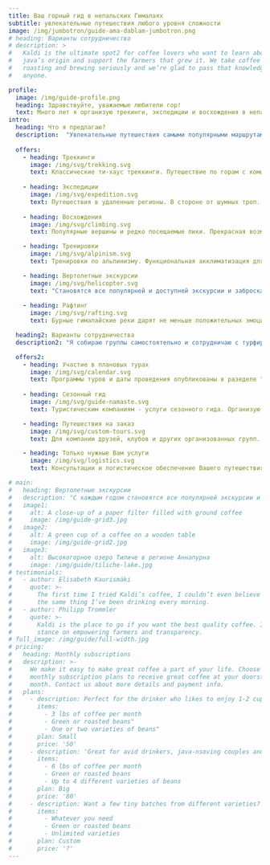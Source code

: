 ```yaml
---
title: Ваш горный гид в непальских Гималаях
subtitle: увлекательные путешествия любого уровня сложности
image: /img/jumbotron/guide-ama-dablam-jumbotron.png
# heading: Варианты сотрудничества
# description: >
#   Kaldi is the ultimate spot2 for coffee lovers who want to learn about their
#   java’s origin and support the farmers that grew it. We take coffee production,
#   roasting and brewing seriously and we’re glad to pass that knowledge to
#   anyone.

profile:
  image: /img/guide-profile.png
  heading: Здравствуйте, уважаемые любители гор!
  text: Много лет я организую трекинги, экспедиции и восхождения в непальских Гималаях. Если Вы ищете надежного и опытного гида, с удовольствием помогу организовать Ваше путешествие и приглашаю к участию в авторских турах.
intro:
  heading: Что я предлагаю?
  description:  "Увлекательные путешествия самыми популярными маршрутами, экспедиции нехожеными тропами и альпинистские восхождения в непальских Гималаях."
    
  offers:
    - heading: Треккинги
      image: /img/svg/trekking.svg
      text: Классические ти-хаус треккинги. Путешествие по горам с комфортом. Проходят в зонах с развитой туристической инфраструктурой. Ночевки и питание в гостевых домиках.
          
    - heading: Экспедиции
      image: /img/svg/expedition.svg
      text: Путешествия в удаленные регионы. В стороне от шумных троп. Часть пути обязательно проходится автономно, с палатками и кухней.
    
    - heading: Восхождения
      image: /img/svg/climbing.svg
      text: Популярные вершины и редко посещаемые пики. Прекрасная возможность приобщиться к альпинизму в больших горах - совершить восхождение на шеститысячник в Непале.

    - heading: Тренировки
      image: /img/svg/alpinism.svg
      text: Тренировки по альпинизму. Функциональная акклиматизация для высотных восхождений. На естественном рельефе, в горах, с видами на Эверест и другие Гималаи. 

    - heading: Вертолетные экскурсии
      image: /img/svg/helicopter.svg
      text: "Становятся все популярней и доступней экскурсии и заброска на вертолете. Среди наиболее востребованных направлений: базовый лагерь Аннапурны, базовый лагерь Эвереста."
          
    - heading: Рафтинг
      image: /img/svg/rafting.svg
      text: Бурные гималайские реки дарят не меньше положительных эмоций чем заснеженные вершины. Сплав может быть самостоятельным многодневным туром или частью комбинированного путешествия.

  heading2: Варианты сотрудничества
  description2: "Я собираю группы самостоятельно и сотрудничаю с турфирмами в качестве сезонного гида. Из практики, наиболее востребованны следующие варианты:"

  offers2:
    - heading: Участие в плановых турах
      image: /img/svg/calendar.svg
      text: Программы туров и даты проведения опубликованы в разеделе "Туры". Выбирайте путешествие по вкусу и присоединяйтесь.
 
    - heading: Сезонный гид
      image: /img/svg/guide-namaste.svg
      text: Туристическим компаниям - услуги сезонного гида. Организую логистику под ключ или работаю с Вашим оператором в Непале.

    - heading: Путешествия на заказ
      image: /img/svg/custom-tours.svg
      text: Для компании друзей, клубов и других организованных групп. Любого уровня сложности. На особых условиях.

    - heading: Только нужные Вам услуги
      image: /img/svg/logistics.svg
      text: Консультации и логистическое обеспечение Вашего путешествия. Треккинги, экспедиции, восхождения. Только нужные Вам услуги.

# main:
#   heading: Вертолетные экскурсии
#   description: "С каждым годом становятся все популярней экскурсии и заброска на вертолете. Среди наиболее востребованных направлений: базовый лагерь Аннапурны, базовый лагерь Эвереста."
#   image1:
#     alt: A close-up of a paper filter filled with ground coffee
#     image: /img/guide-grid3.jpg
#   image2:
#     alt: A green cup of a coffee on a wooden table
#     image: /img/guide-grid2.jpg
#   image3:
#     alt: Высокогорное озеро Тиличе в регионе Аннапурна
#     image: /img/guide/tiliche-lake.jpg
# testimonials:
#   - author: Elisabeth Kaurismäki
#     quote: >-
#       The first time I tried Kaldi’s coffee, I couldn’t even believe that was
#       the same thing I’ve been drinking every morning.
#   - author: Philipp Trommler
#     quote: >-
#       Kaldi is the place to go if you want the best quality coffee. I love their
#       stance on empowering farmers and transparency.
# full_image: /img/guide/full-width.jpg
# pricing:
#   heading: Monthly subscriptions
#   description: >-
#     We make it easy to make great coffee a part of your life. Choose one of our
#     monthly subscription plans to receive great coffee at your doorstep each
#     month. Contact us about more details and payment info.
#   plans:
#     - description: Perfect for the drinker who likes to enjoy 1-2 cups per day.
#       items:
#         - 3 lbs of coffee per month
#         - Green or roasted beans"
#         - One or two varieties of beans"
#       plan: Small
#       price: '50'
#     - description: 'Great for avid drinkers, java-nsoving couples and bigger crowds'
#       items:
#         - 6 lbs of coffee per month
#         - Green or roasted beans
#         - Up to 4 different varieties of beans
#       plan: Big
#       price: '80'
#     - description: Want a few tiny batches from different varieties? Try our custom plan
#       items:
#         - Whatever you need
#         - Green or roasted beans
#         - Unlimited varieties
#       plan: Custom
#       price: '?'
---
```


<!-- <div class="mw7 center ph3 pt4">

  <div class="flex-m mhn3-m mb4">

  <div class="ph3-m w-50-m">
    <img src="/img/tours/everest-gokyo.jpg" alt="" class="db mb2">
  </div>

  <div class="ph3-m w-50-m">
    <h3 class="f3 b lh-title mb1">Классические ти-хаус треккинги</h3>
    
  Coffee is a small tree or shrub that grows in the forest understory in its wild form, and traditionally was grown commercially under other trees that provided shade. 
  
  The forest-like structure of shade coffee farms provides habitat for a great number of migratory and resident species.

  </div>

</div>

  <div class="flex-m mhn3-m mb4">

  <div class="ph3-m w-50-m order-last-m">
    <img src="/img/tours/way-to-phu.jpg" alt="" class="db mb2">
  </div>

  <div class="ph3-m w-50-m">
    <h3 class="f3 b lh-title mb1">Экспедиции в удаленные регионы</h3>
    <p>Экспедиционные треккинги вдали от шумных троп. Значительная часть пути проходит в автономном режиме. Проживание в палатких и своей кухней. Рад маршрутов проходит через высокие (до 6000 метров и выше) перевалов.</p>
  </div>

</div>

  <div class="flex-m mhn3-m mb4">

  <div class="ph3-m w-50-m">
    <img src="/img/guide/view-from-mera-peak.jpg" alt="" class="db mb2">
  </div>

  <div class="ph3-m w-50-m">
    <h3 class="f3 b lh-title mb1">Восхождения</h3>
    <p>Одними из самых интересных и в тоже время доступных горных программ в Непале являются восхождения на шеститысячники. Некоторые маршруты по-настоящему трудны и требуют спортивной квалификации. Другие, не требуя от участников специальных знаний и навыков кроме хорошей физической формы, и здоровья, позволяют совершить восхождение на вершины свыше 6000 метров. Всегда можно выбрать по своему уровню и возможностям. Сходить на популярные вершины или устроить восхождение в экспедиционном стиле на редко посещаемые и почти неизвестные пики. Те, кто интересуется восхождениями в Непале наверняка слышали такие названия как пик Мера, пик Айлед, Лобуче. Это наиболее популярные и доступные для восхождения вершин. Есть и много других, менее известных, но в чем до даже более интересных для восхождения пиков.</p>
  </div>

</div>

  <div class="flex-m mhn3-m mb4">

  <div class="ph3-m w-50-m order-last-m">
    <img src="/img/tours/porter-ambhu-labsta-everest-makalu-450.jpg" alt="" class="db mb2">
  </div>

  <div class="ph3-m w-50-m">
    <h3 class="f3 b lh-title mb1">Сложные экспедиции</h3>
    <p>Экспедиционные треккинги вдали от шумных троп. Значительная часть пути проходит в автономном режиме. Проживание в палатких и своей кухней. Рад маршрутов проходит через высокие (до 6000 метров и выше) перевалов.</p>
  </div>

</div>

   <div class="flex-m mhn3-m mb4">

  <div class="ph3-m w-50-m">
    <img src="/img/tours/ice-training-450.jpg" alt="" class="db mb2">
  </div>

  <div class="ph3-m w-50-m">
    <h3 class="f3 b lh-title mb1">Тренинги</h3>
    <p>Тренировки по альпинизму, скалолазанию, ледолазанию с учетом местной специфики. Подготовка и функциональная акклиматизация для высотных восхождений в популярных горных регионах с видами на Эверест, Ама-Даблан, Аннапурну и другие Гималаи.</p>
  </div>
</div>
  <div class="flex-m mhn3-m mb4">

  <div class="ph3-m w-50-m order-last-m">
    <img src="/img/about-reinvest-profits.jpg" alt="" class="db mb2">
  </div>
  <div class="ph3-m w-50-m">
    <h3 class="f3 b lh-title mb1">Комбинированные программы</h3>
    <p>We want to truly empower the communities that bring amazing coffee to you. That’s why we reinvest 20% of our profits into farms, local businesses and schools everywhere our coffee is grown. You can see the communities grow and learn more about coffee farming on our blog.</p>
  </div>

</div>
  </div> -->
